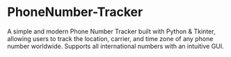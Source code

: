 # PhoneNumber-Tracker
A simple and modern Phone Number Tracker built with Python &amp; Tkinter, allowing users to track the location, carrier, and time zone of any phone number worldwide. Supports all international numbers with an intuitive GUI.
